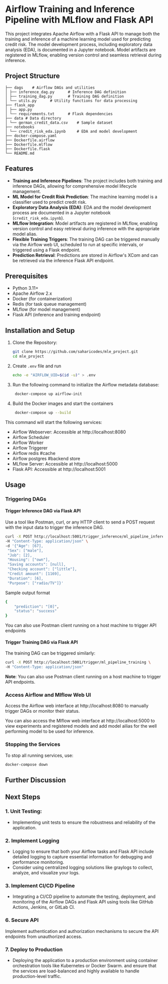 # Airflow Training and Inference Pipeline with MLflow and Flask API

This project integrates Apache Airflow with a Flask API to manage both the training and inference of a machine learning model used for predicting credit risk. The model development process, including exploratory data analysis (EDA), is documented in a Jupyter notebook. Model artifacts are registered in MLflow, enabling version control and seamless retrieval during inference.

## Project Structure
```
├── dags    # Airflow DAGs and utilities
│ ├── inference_dag.py      # Inference DAG definition
│ ├── training_dag.py       # Training DAG definition
│ └── utils.py      # Utility functions for data processing 
├── flask_app 
│ ├── app.py 
│ └── requirements.txt      # Flask dependencies
├── data # Data directory
│ └── german_credit_data.csv    # Sample dataset
├── notebooks   
│ └── credit_risk_eda.ipynb     # EDA and model development 
├── docker-compose.yaml
├── Dockerfile.airflow
├── Dockerfile.mlflow
├── Dockerfile.flask
└── README.md 
```

## Features

- **Training and Inference Pipelines**: The project includes both training and inference DAGs, allowing for comprehensive model lifecycle management.
- **ML Model for Credit Risk Prediction**: The machine learning model is a classifier used to predict credit risk.
- **Exploratory Data Analysis (EDA)**: EDA and the model development process are documented in a Jupyter notebook (`credit_risk_eda.ipynb`).
- **MLflow Integration**: Model artifacts are registered in MLflow, enabling version control and easy retrieval during inference with the appropriate model alias.
- **Flexible Training Triggers**: The training DAG can be triggered manually via the Airflow web UI, scheduled to run at specific intervals, or triggered using a Flask endpoint.
- **Prediction Retrieval**: Predictions are stored in Airflow's XCom and can be retrieved via the inference Flask API endpoint.

## Prerequisites

- Python 3.11+
- Apache Airflow 2.x
- Docker (for containerization)
- Redis (for task queue management)
- MLflow (for model management)
- Flask API (inference and training endpoint)

## Installation and Setup

1. Clone the Repository:

   ```bash
   git clone https://github.com/saharicodes/mle_project.git
   cd mle_project
   ```
2. Create `.env` file and run 
   ```bash
   echo -e "AIRFLOW_UID=$(id -u)" > .env
   ```
2. Run the following command to initialize the Airflow metadata database:

   ```bash
    docker-compose up airflow-init
   ```

3. Build the Docker images and start the containers
   ```bash
    docker-compose up --build
   ```

This command will start the following services:

* Airflow Webserver: Accessible at http://localhost:8080
* Airflow Scheduler
* Airflow Worker
* Airflow Triggerer
* Airflow redis #cache
* Airflow postgres #backend store
* MLflow Server: Accessible at http://localhost:5000
* Flask API: Accessible at http://localhost:5001

## Usage

### Triggering DAGs

#### Trigger Inference DAG via Flask API

Use a tool like Postman, curl, or any HTTP client to send a POST request with the input data to trigger the inference DAG.

```bash
curl -X POST http://localhost:5001/trigger_inference/ml_pipeline_inference \
-H "Content-Type: application/json" \
-d '{"Age": [67],
 "Sex": ["male"],
 "Job": [2],
 "Housing": ["own"],
 "Saving accounts": [null],
 "Checking account": ["little"],
 "Credit amount": [1169],
 "Duration": [6],
 "Purpose": ["radio/TV"]}'
```
Sample output format 
```bash
{
    "prediction": "[0]",
    "status": "success"
}
```
You can also use Postman client running on a host machine to trigger API endpoints

#### Trigger Training DAG via Flask API
The training DAG can be triggered similarly:

```bash
curl -X POST http://localhost:5001/trigger/ml_pipeline_training \
-H "Content-Type: application/json"
```

**Note**: You can also use Postman client running on a host machine to trigger API endpoints. 

### Access Airflow and Mlflow Web UI
Access the Airflow web interface at http://localhost:8080 to manually trigger DAGs or monitor their status.

You can also access the Mlflow web interface at http://localhost:5000 to view experiments and registered models and add model ailias for the well performing model to be used for inference.

### Stopping the Services
To stop all running services, use:

``` bash
docker-compose down
```

## Further Discussion

## Next Steps

### 1. Unit Testing: 
- Implementing unit tests to ensure the robustness and reliability of the application.

### 2. Implement Logging

-  Logging to ensure that both your Airflow tasks and Flask API include detailed logging to capture essential information for debugging and performance monitoring.
- Consider using centralized logging solutions like graylogs to collect, analyze, and visualize your logs.

### 3. Implement CI/CD Pipeline

- Integrating a CI/CD pipeline to automate the testing, deployment, and monitoring of the Airflow DAGs and Flask API using tools like GitHub Actions, Jenkins, or GitLab CI.

### 6. Secure API

Implement authentication and authorization mechanisms to secure the API endpoints from unauthorized access.

### 7. Deploy to Production

- Deploying the application to a production environment using container orchestration tools like Kubernetes or Docker Swarm. and ensure that the services are load-balanced and highly available to handle production-level traffic.


